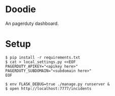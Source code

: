 Doodie
======

An pagerduty dashboard.

Setup
=====

    $ pip install -r requirements.txt
    $ cat > local_settings.py <<EOF
    PAGERDUTY_APIKEY="<apikey here>"
    PAGERDUTY_SUBDOMAIN="<subdomain here>"
    EOF
    
    $ env FLASK_DEBUG=true ./manage.py runserver &
    $ open http://localhost:7777/incidents
